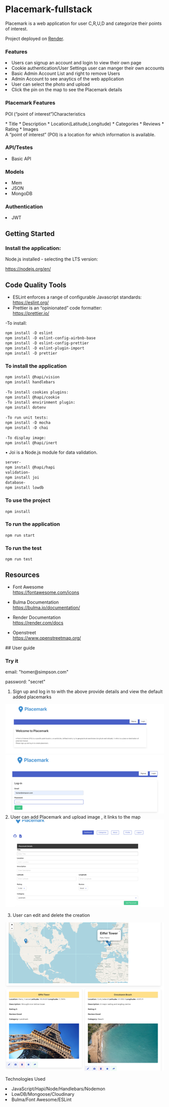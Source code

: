 # Placemark-fullstack

<p>Placemark is a web application for user C,R,U,D and categorize their points of interest.</p>

Project deployed on [Render](https://placemark-hapi2-0.onrender.com).



<h3>Features</h3>
<li>Users can signup an account  and login to view their own page</li>
<li>Cookie authentication/User Settings user can manger their own accounts</li>
<li>Basic Admin Account List and right to remove Users</li>
<li> Admin Account to see anaytics of the web application</li>
<li>User can select the photo and upload</li>
<li>Click the pin on the map to see the Placemark details</li>
<h3>Placemark Features</h3>
<p>POI (“point of interest”)Characteristics</p>
* Title
* Description
* Location(Latitude,Longitude)
* Categories
* Reviews
* Rating
* Images

<br>
A “point of interest” (POI) is a location for
which information is available.
<br>

<h3>API/Testes</h3>
<li>Basic API</li>

<h3>Models</h3>
<li>Mem</li>
<li>JSON</li>
<li>MongoDB</li>

<h3>Authentication</h3>
<li>JWT</li>

<h2>Getting Started</h2>

<h3>Install the application:</h3>

Node.js installed - selecting the LTS version:

https://nodejs.org/en/


<h2>Code Quality Tools</h2>

* ESLint enforces a range of configurable Javascript standards:<br>
https://eslint.org/
* Prettier is an “opinionated” code formatter:<br>
https://prettier.io/

-To install:

```
npm install -D eslint
npm install -D eslint-config-airbnb-base
npm install -D eslint-config-prettier
npm install -D eslint-plugin-import
npm install -D prettier
```

<h3>To install the application </h3>

```
npm install @hapi/vision
npm install handlebars

-To install cookies plugins:
npm install @hapi/cookie
-To install envirinment plugin:
npm install dotenv

-To run unit tests:
npm install -D mocha
npm install -D chai

-To display image:
npm install @hapi/inert
```

• Joi is a Node.js module for data validation. 

```
server-
npm install @hapi/hapi
validation-
npm install joi
database-
npm install lowdb
```

<h3>To use the project </h3>

```
npm install
```

<h3>To run the application </h3>

```
npm run start
```

<h3>To run the test </h3>

```
npm run test
```
<h2>Resources</h2>

* Font Awesome<br>
https://fontawesome.com/icons

* Bulma Documentation<br>
https://bulma.io/documentation/

* Render Documentation<br>
https://render.com/docs

* Openstreet<br>
https://www.openstreetmap.org/



##<h> User guide</h>
<h3>Try it </h3>
<p>email: "homer@simpson.com" </p>
<p>password: "secret"</p>

1. Sign up and log in to with the above provide details and view the default added placemarks
<img src="/assets/db.png">

<img src="/assets/login.png">
2. User can add Placemark and upload image , it links to the map
<img src="/assets/add.png">

3. User can edit and delete the creation
<img src="/assets/list.png">


<h>Technologies Used</h>

<li>JavaScript/Hapi/Node/Handlebars/Nodemon</li>
<li>LowDB/Mongoose/Cloudinary</li>
<li>Bulma/Font Awesome/ESLint</li>


